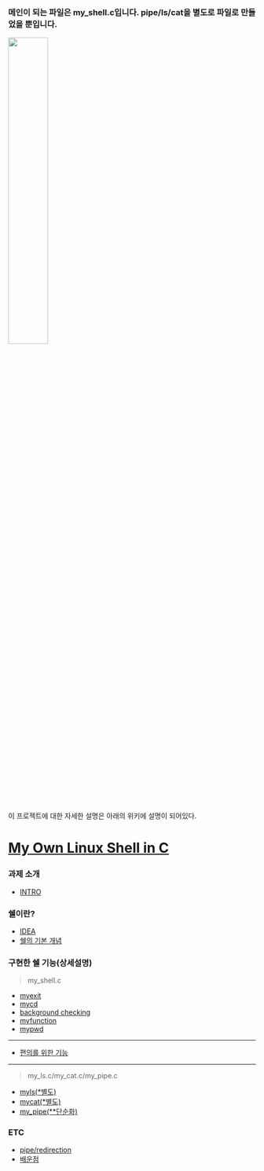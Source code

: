 ### 메인이 되는 파일은 my_shell.c입니다. pipe/ls/cat을 별도로 파일로 만들었을 뿐입니다.

<img src = "https://github.com/vivi9814/my_shell/blob/master/wiki_image/pome.jpg" width = "40%">


이 프로젝트에 대한 자세한 설명은 아래의 위키에 설명이 되어있다.


# [My Own Linux Shell in C](https://github.com/vivi9814/my_shell/wiki/My-Own-Linux-Shell-in-C)
### 과제 소개
- [INTRO](https://github.com/vivi9814/my_shell/wiki/Intro)

### 쉘이란?
- [IDEA](https://github.com/vivi9814/my_shell/wiki/idea)
- [쉘의 기본 개념](https://github.com/vivi9814/my_shell/wiki/%EC%89%98%EC%9D%98-%EA%B8%B0%EB%B3%B8-%EA%B0%9C%EB%85%90)
### 구현한 쉘 기능(상세설명)
> my_shell.c
- [myexit](https://github.com/vivi9814/my_shell/wiki/exit)
- [mycd](https://github.com/vivi9814/my_shell/wiki/cd)
- [background checking](https://github.com/vivi9814/my_shell/wiki/background-checking)
- [myfunction](https://github.com/vivi9814/my_shell/wiki/my-function)
- [mypwd](https://github.com/vivi9814/my_shell/wiki/mypwd)

***

- [편의를 위한 기능](https://github.com/vivi9814/my_shell/wiki/%EB%8B%A8%EC%88%9C-%ED%8E%B8%EC%9D%98%EB%A5%BC-%EC%9C%84%ED%95%9C-%EA%B8%B0%EB%8A%A5-%EC%B6%94%EA%B0%80)

***
> my_ls.c/my_cat.c/my_pipe.c
- [myls(*별도)](https://github.com/vivi9814/my_shell/wiki/myls)
- [mycat(*별도)](https://github.com/vivi9814/my_shell/wiki/mycat(*%EB%B3%84%EB%8F%84))
- [my_pipe(**단순화)](https://github.com/vivi9814/my_shell/wiki/pipe)

### ETC
- [pipe/redirection](https://github.com/vivi9814/my_shell/wiki/pipe-redirection)
- [배운점](https://github.com/vivi9814/my_shell/wiki/%EB%B0%B0%EC%9A%B4%EC%A0%90)
